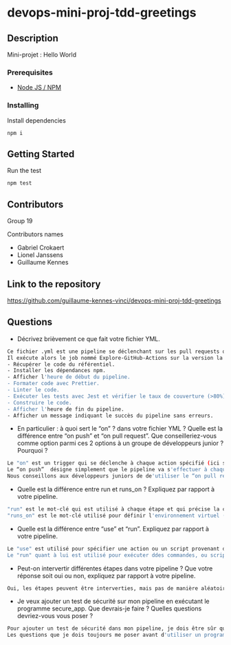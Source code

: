# devops-mini-proj-tdd-greetings

## Description

Mini-projet : Hello World

### Prerequisites

-   [Node JS / NPM](https://nodejs.org/en/)

### Installing

Install dependencies

```
npm i
```

## Getting Started

Run the test

```
npm test
```

## Contributors

Group 19

Contributors names

-   Gabriel Crokaert
-   Lionel Janssens
-   Guillaume Kennes

## Link to the repository

https://github.com/guillaume-kennes-vinci/devops-mini-proj-tdd-greetings

## Questions

- Décrivez brièvement ce que fait votre fichier YML.  
```bash
Ce fichier .yml est une pipeline se déclenchant sur les pull requests ouvertes ou si une pull request existante a été modifiée.
Il exécute alors le job nommé Explore-GitHub-Actions sur la version la plus récente de Ubuntu en effectuant les étapes suivantes:
- Récupérer le code du référentiel.
- Installer les dépendances npm.
- Afficher l'heure de début du pipeline.
- Formater code avec Prettier.
- Linter le code.
- Exécuter les tests avec Jest et vérifier le taux de couverture (>80%).
- Construire le code.
- Afficher l'heure de fin du pipeline.
- Afficher un message indiquant le succès du pipeline sans erreurs.
```
- En particulier : à quoi sert le “on” ? dans votre fichier YML ?  Quelle est la différence entre “on push” et “on pull request”. Que conseilleriez-vous comme option parmi ces 2 options à un groupe de développeurs junior ? Pourquoi ? 
```bash
Le "on" est un trigger qui se déclenche à chaque action spécifié (ici sur une pull request) et indiquant à GitHub Actions quand exécuter le workflow.
Le “on push”  désigne simplement que le pipeline va s'effectuer à chaque push du code et “on pull request” désigne que le pipeline s'effectuera sur les pull requests.
Nous conseillons aux développeurs juniors de de'utiliser le “on pull request” car les changements, étant sur une autre branche, sont isolés et nécessite une confirmation avant d'être appliqués sur la branche main, ce qui évite les fusions trop hatives et facilite la collaboration entre développeurs. De plus, la pipeline permetra une vérification sur le code et le workflow associé à "on pull_request" offre une vérification du code et un feedback immédiat, contribuant ainsi à une meilleure qualité du code.
```
- Quelle est la différence entre run et runs_on ?  Expliquez par rapport à votre pipeline.  
```bash 
"run" est le mot-clé qui est utilisé à chaque étape et qui précise la commande ou le script qui doit être exécuté. Il est utilisé pour définir les actions : installer les dépendances avec npm i par exemple.
"runs_on" est le mot-clé utilisé pour définir l'environnement virtuel (OS) dans lequel le job va s'effectuer. Dans notre pipeline le code va s'effectuer dans un environnement Ubuntu.
```
- Quelle est la différence entre “use” et “run”. Expliquez par rapport à votre pipeline. 
```bash
Le "use" est utilisé pour spécifier une action ou un script provenant d'une source externe, dans ce code nous l'utilisons inclure l'action "checkout".
Le "run" quant à lui est utilisé pour exécuter ddes commandes, ou scripts, directement dans l'environnement d'exécution du workflow, ici nous l'utilisons pour l'installation des dépendances, le formattage du code, le linting et le test afin d'ensuite être capable de le build.
```
- Peut-on intervertir différentes étapes dans votre pipeline ? Que votre réponse soit oui ou non, expliquez par rapport à votre pipeline. 
```bash
Oui, les étapes peuvent être interverties, mais pas de manière aléatoire car les dépendances doivent bien être installées après la récupération du code source, le echo est là pour indiquer le début au bon endroit (après l'installation des dépendances). Le formattage, le linting, le test et le build sont dans cet ordre mais on pourrait très bien décider d'intervertir le linting et le formattage ou encore de mettre les tests avant le formattage et le linting. ET les 2 derniers messages, étant des echo servant globalement le même but(annoncer la réussite du pipeline), ils sont facilement interchangeables.
```
- Je veux ajouter un test de sécurité sur mon pipeline en exécutant le programme secure_app. Que devrais-je faire ?  Quelles questions devriez-vous vous poser ? 
```bash
Pour ajouter un test de sécurité dans mon pipeline, je dois être sûr que les dépendances du programme secure_app soient correctement installées. Sinon je les installe via "run". Ensuite je dois exécuter le programme. Finalement je peux traiter les résultats du test si nécessaire.
Les questions que je dois toujours me poser avant d'utiliser un programmem sont : Est-ce que le programme est installé? ; Comment exécuter le programme? ; Est-ce que je veux traiter les résultats?
```
